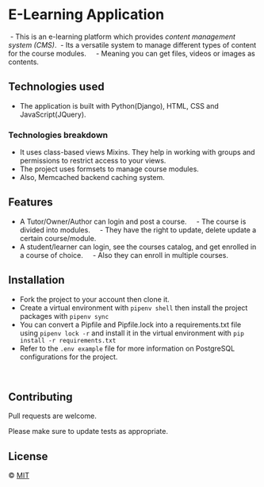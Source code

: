 # E-Learning Application
 - This is an e-learning platform which provides *content management system (CMS)*.
 - Its a versatile system to manage different types of content for the course modules.
    - Meaning you can get files, videos or images as contents.
 
## Technologies used
- The application is built with Python(Django), HTML, CSS and JavaScript(JQuery).

### Technologies breakdown
- It uses class-based views Mixins. They help in working with groups and permissions to restrict access to your views.
- The project uses formsets to manage course modules.
- Also, Memcached backend caching system.

## Features
- A Tutor/Owner/Author can login and post a course. 
    - The course is divided into modules. 
    - They have the right to update, delete update a certain course/module.
- A student/learner can login, see the courses catalog, and get enrolled in a course of choice. 
    - Also they can enroll in multiple courses.

## Installation
- Fork the project to your account then clone it.
- Create a virtual environment with `pipenv shell` then install the project packages with `pipenv sync`
- You can convert a Pipfile and Pipfile.lock into a requirements.txt file using `pipenv lock -r` and install it in the virtual environment with `pip install -r requirements.txt`
- Refer to the `.env example` file for more information on PostgreSQL configurations for the project.

    


<!-- ![alt text for screen readers](./static/images/search.png "Search Module"). -->


## Contributing
Pull requests are welcome.

Please make sure to update tests as appropriate.

## License
&copy; [MIT](https://choosealicense.com/licenses/mit/)
